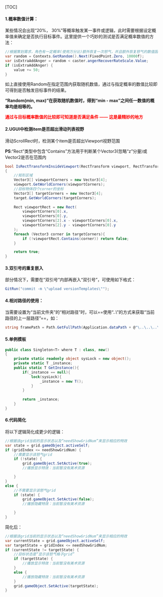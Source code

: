 [TOC]



#### 1.概率数值计算：

某些情况会出现“20%， 30%”等概率触发某一事件或逻辑，此时需要根据设定概率值来确定是否执行目标事件。这里提供一个巧妙的测试是否满足概率数值的方法：

```c#
//根据策划需求，角色有一定概率(使用万分比)额外恢复一次怒气，并且额外恢复怒气的数值固定为50点(一格怒气)
var random = Contexts.GetRandom().Next(FixedPoint.Zero, 10000f);
var isExtraAddAnger = random < caster.angerRecoverRateScale.Value;
if (isExtraAddAnger) {
	value += 50;
}
```

如上直接使用Random在指定范围内获取随机数值，通过与指定概率的数值比较即可得到是否触发目标事件的结果。

**“Random(min, max)”在获取随机数值时，得到“min - max”之间任一数值的概率均是相等的。**

**<font color=red>通过与目标概率数值的比较即可知道是否满足条件 —— 这是最精妙的地方</font>**



#### 2.UGUI中检测item是否超出滑动列表视野

滑动ScrollRect时，检测某个item是否超出Viewport视野范围

**PS**:“Rect”类型中包含“Contains”方法用于判断某个Vector3(忽略“z”分量)或Vector2是否在范围内

```c#
bool IsRectTransformInsideViewport(RectTransform viewport, RectTransform target)
{
    //矩形区域
    Vector3[] viewportCorners = new Vector3[4];
    viewport.GetWorldCorners(viewportCorners);
    //目标物体四个corner的坐标
    Vector3[] targetCorners = new Vector3[4];
    target.GetWorldCorners(targetCorners);
    
    Rect viewportRect = new Rect(
        viewportCorners[0].x,
        viewportCorners[0].y,
        viewportCorners[2].x - viewportCorners[0].x,
        viewportCorners[2].y - viewportCorners[0].y
    );
    foreach (Vector3 corner in targetCorners){
        if (!viewportRect.Contains(corner)) return false;
    }

    return true;
}
```



#### 3.双引号的重复嵌入

部分情况下，需要在“双引号”内部再嵌入“双引号”，可使用如下格式：

```c#
GitRun("commit -m \"upload versionTemplates\"");
```



#### 4.相对路径的使用：

当需要设置为“当前文件夹”的“相对路径”时，可以==使用“..\”的方式来获取“当前路径的上一层路径”==，如：

```c#
string framePath = Path.GetFullPath(Application.dataPath + @"\..\..\..\UGameFrameMM2\");
```



#### 5.单例模板

```c#
public class Singleton<T> where T : class, new()
{
    private static readonly object sysLock = new object();
    private static T _instance;
    public static T GetInstance(){
        if(_instance == null){
            lock(sysLock){
                _instance = new T();
            }
        }
        
        return _instance;
    }
}
```



#### 6.代码简化

将以下逻辑简化成更少的逻辑：

```c#
//根据该grid当前的显示状态以及“needShowGridNum”来显示相应的特效
var state = grid.gameObject.activeSelf;
if (gridIndex <= needShowGridNum) {
	//需要显示该怒气grid
	if (!state) {
		grid.gameObject.SetActive(true);
		//播放显示特效：当前暂没有美术资源

	}
}
else {
	//不需要显示该怒气grid
	if (state) {
		grid.gameObject.SetActive(false);
		//播放隐藏特效：当前暂没有美术资源

	}
}
```

简化后：

```c#
//根据该grid当前的显示状态以及“needShowGridNum”来显示相应的特效
var currentState = grid.gameObject.activeSelf;
var targetState = gridIndex <= needShowGridNum;
if (currentState != targetState) {
	//目标状态是“显示该怒气格子grid”
	if (targetState) {
		//播放显示特效：当前暂没有美术资源
	}
	else {
		//播放隐藏特效：当前暂没有美术资源
	}
	grid.gameObject.SetActive(targetState);
}
```



